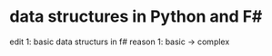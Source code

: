 # data structures in Python and F# #

edit 1: basic data structurs in f#
reason 1: basic -> complex 
